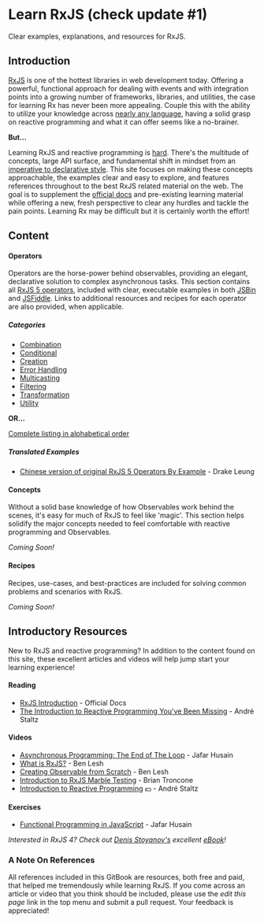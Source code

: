 # Learn RxJS (check update #1)

Clear examples, explanations, and resources for RxJS.


## Introduction

[RxJS](https://github.com/ReactiveX/rxjs) is one of the hottest libraries in web development today. Offering a powerful, functional approach for dealing with events and with integration points into a growing number of frameworks, libraries, and utilities, 
the case for learning Rx has never been more appealing. Couple this with the ability to utilize your knowledge across [nearly any language](http://reactivex.io/languages.html), 
having a solid grasp on reactive programming and what it can offer seems like a no-brainer.

**But...**

Learning RxJS and reactive programming is [hard](https://twitter.com/hoss/status/742643506536153088). There's the multitude of concepts, large API surface, and fundamental shift in mindset 
from an [imperative to declarative style](http://codenugget.co/2015/03/05/declarative-vs-imperative-programming-web.html). This site focuses on making these concepts approachable, the examples clear and easy to explore, 
and features references throughout to the best RxJS related material on the web. 
The goal is to supplement the [official docs](http://reactivex.io/rxjs/) and pre-existing learning material while offering a new, fresh perspective to clear any hurdles and tackle the pain points. 
Learning Rx may be difficult but it is certainly worth the effort!

## Content

#### Operators
Operators are the horse-power behind observables, providing an elegant, declarative solution to complex asynchronous tasks.
This section contains all [RxJS 5 operators](/operators/README.md), included with clear, executable examples in both [JSBin](https://jsbin.com) and [JSFiddle](https://jsfiddle.net). Links to additional resources and recipes for each operator are also provided, when applicable.  

##### Categories
* [Combination](/operators/combination/README.md)
* [Conditional](/operators/conditional/README.md)
* [Creation](/operators/creation/README.md)
* [Error Handling](/operators/error_handling/README.md)
* [Multicasting](/operators/multicasting/README.md)
* [Filtering](/operators/filtering/README.md)
* [Transformation](/operators/transformation/README.md)
* [Utility](/operators/utility/README.md)

**OR...**

[Complete listing in alphabetical order](/operators/complete.md)

##### Translated Examples
* [Chinese version of original RxJS 5 Operators By Example](https://gist.github.com/DrakeLeung/ecbcedab8534d4486a888ef777a76140) - Drake Leung

#### Concepts
Without a solid base knowledge of how Observables work behind the scenes, it's easy for much of RxJS to feel like 'magic'.
This section helps solidify the major concepts needed to feel comfortable with reactive programming and Observables.

*Coming Soon!*

#### Recipes
Recipes, use-cases, and best-practices are included for solving common problems and scenarios with RxJS. 

*Coming Soon!*

## Introductory Resources

New to RxJS and reactive programming? In addition to the content found on this site, these excellent articles and videos will help
jump start your learning experience!

#### Reading
* [RxJS Introduction](http://reactivex.io/rxjs/manual/overview.html#introduction) - Official Docs
* [The Introduction to Reactive Programming You've Been Missing](https://gist.github.com/staltz/868e7e9bc2a7b8c1f754) - André Staltz

#### Videos
* [Asynchronous Programming: The End of The Loop](https://egghead.io/courses/mastering-asynchronous-programming-the-end-of-the-loop) - Jafar Husain
* [What is RxJS?](https://egghead.io/lessons/rxjs-what-is-rxjs) - Ben Lesh
* [Creating Observable from Scratch](https://egghead.io/lessons/rxjs-creating-observable-from-scratch) - Ben Lesh
* [Introduction to RxJS Marble Testing](https://egghead.io/lessons/rxjs-introduction-to-rxjs-marble-testing) - Brian Troncone
* [Introduction to Reactive Programming](https://egghead.io/courses/introduction-to-reactive-programming) :dollar: - André Staltz

#### Exercises
* [Functional Programming in JavaScript](http://reactivex.io/learnrx/) - Jafar Husain

*Interested in RxJS 4? Check out [Denis Stoyanov's](https://github.com/xgrommx) excellent [eBook](https://xgrommx.github.io/rx-book/)!*

### A Note On References
All references included in this GitBook are resources, both free and paid, that helped me tremendously while learning RxJS.
If you come across an article or video that you think should be included, please use the *edit this page* link in the top
menu and submit a pull request. Your feedback is appreciated!
